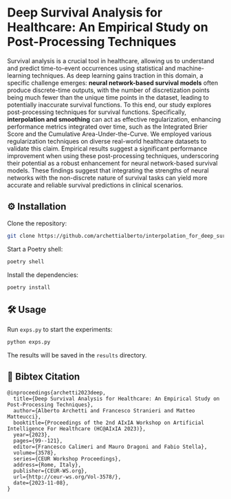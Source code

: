 # Deep Survival Analysis for Healthcare: An Empirical Study on Post-Processing Techniques

Survival analysis is a crucial tool in healthcare, allowing us to understand and predict time-to-event occurrences
using statistical and machine-learning techniques. As deep learning gains traction in this domain, a specific challenge
emerges: **neural network-based survival models** often produce discrete-time outputs, with the number of discretization
points being much fewer than the unique time points in the dataset, leading to potentially inaccurate survival
functions. To this end, our study explores post-processing techniques for survival functions. Specifically,
**interpolation and smoothing** can act as effective regularization, enhancing performance metrics integrated over time,
such as the Integrated Brier Score and the Cumulative Area-Under-the-Curve. We employed various regularization
techniques on diverse real-world healthcare datasets to validate this claim. Empirical results suggest a significant
performance improvement when using these post-processing techniques, underscoring their potential as a robust
enhancement for neural network-based survival models. These findings suggest that integrating the strengths of neural
networks with the non-discrete nature of survival tasks can yield more accurate and reliable survival predictions in
clinical scenarios.

## ⚙️ Installation

Clone the repository:

```bash
git clone https://github.com/archettialberto/interpolation_for_deep_survival_analysis
```

Start a Poetry shell:

```bash
poetry shell
```

Install the dependencies:

```bash
poetry install
```

## 🛠️ Usage

Run ```exps.py``` to start the experiments:

```bash
python exps.py
```

The results will be saved in the ```results``` directory.

## 📕 Bibtex Citation

```
@inproceedings{archetti2023deep,
  title={Deep Survival Analysis for Healthcare: An Empirical Study on Post-Processing Techniques},
  author={Alberto Archetti and Francesco Stranieri and Matteo Matteucci},
  booktitle={Proceedings of the 2nd AIxIA Workshop on Artificial Intelligence For Healthcare (HC@AIxIA 2023)},
  year={2023},
  pages={99--121},
  editor={Francesco Calimeri and Mauro Dragoni and Fabio Stella},
  volume={3578},
  series={CEUR Workshop Proceedings},
  address={Rome, Italy},
  publisher={CEUR-WS.org},
  url={http://ceur-ws.org/Vol-3578/},
  date={2023-11-08},
}
```

